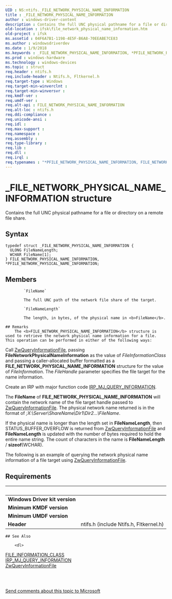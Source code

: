 ```yaml
---
UID : NS:ntifs._FILE_NETWORK_PHYSICAL_NAME_INFORMATION
title : _FILE_NETWORK_PHYSICAL_NAME_INFORMATION
author : windows-driver-content
description : Contains the full UNC physical pathname for a file or directory on a remote file share.
old-location : ifsk\file_network_physical_name_information.htm
old-project : ifsk
ms.assetid : 04F6A7B1-1198-4E5F-B6A8-70EEABE7CE83
ms.author : windowsdriverdev
ms.date : 1/9/2018
ms.keywords : _FILE_NETWORK_PHYSICAL_NAME_INFORMATION, *PFILE_NETWORK_PHYSICAL_NAME_INFORMATION, FILE_NETWORK_PHYSICAL_NAME_INFORMATION
ms.prod : windows-hardware
ms.technology : windows-devices
ms.topic : struct
req.header : ntifs.h
req.include-header : Ntifs.h, Fltkernel.h
req.target-type : Windows
req.target-min-winverclnt : 
req.target-min-winversvr : 
req.kmdf-ver : 
req.umdf-ver : 
req.alt-api : FILE_NETWORK_PHYSICAL_NAME_INFORMATION
req.alt-loc : ntifs.h
req.ddi-compliance : 
req.unicode-ansi : 
req.idl : 
req.max-support : 
req.namespace : 
req.assembly : 
req.type-library : 
req.lib : 
req.dll : 
req.irql : 
req.typenames : "*PFILE_NETWORK_PHYSICAL_NAME_INFORMATION, FILE_NETWORK_PHYSICAL_NAME_INFORMATION"
---
```


# _FILE_NETWORK_PHYSICAL_NAME_INFORMATION structure
Contains the full UNC physical pathname for a file or directory on a remote file share.

## Syntax
````
typedef struct _FILE_NETWORK_PHYSICAL_NAME_INFORMATION {
  ULONG FileNameLength;
  WCHAR FileName[1];
} FILE_NETWORK_PHYSICAL_NAME_INFORMATION, *PFILE_NETWORK_PHYSICAL_NAME_INFORMATION;
````

## Members

        
            `FileName`

            The full UNC path of the network file share of the target.
        
            `FileNameLength`

            The length, in bytes, of the physical name in <b>FileName</b>.

    ## Remarks
        The <b>FILE_NETWORK_PHYSICAL_NAME_INFORMATION</b> structure is used to retrieve the network physical name information for a file. This operation can be performed in either of the following ways: 

Call <a href="..\wdm\nf-wdm-zwqueryinformationfile.md">ZwQueryInformationFile</a>, passing <b>FileNetworkPhysicalNameInformation</b> as the value of <i>FileInformationClass</i> and passing a caller-allocated buffer formatted as a <b>FILE_NETWORK_PHYSICAL_NAME_INFORMATION</b> structure for the value of <i>FileInformation</i>. The <i>FileHandle</i> parameter specifies the file target for the name information.

Create an IRP with major function code <a href="https://msdn.microsoft.com/library/windows/hardware/ff549283">IRP_MJ_QUERY_INFORMATION</a>. 

The <b>FileName</b> of <b>FILE_NETWORK_PHYSICAL_NAME_INFORMATION</b> will contain the network name of the file target handle passed to <a href="..\wdm\nf-wdm-zwqueryinformationfile.md">ZwQueryInformationFile</a>. The physical network name returned is in the format of <i>\;X:\Server\ShareName\Dir1\Dir2\...\FileName</i>.

If the physical name is longer than the length set in <b>FileNameLength</b>, then STATUS_BUFFER_OVERFLOW is returned  from <a href="..\wdm\nf-wdm-zwqueryinformationfile.md">ZwQueryInformationFile</a> and <b>FileNameLength</b> is updated with the number of bytes required to hold the entire name string. The count of characters in the name is <b>FileNameLength</b> / <b>sizeof</b>(WCHAR).

The following is an example of querying the network physical name  information of a file target using <a href="..\wdm\nf-wdm-zwqueryinformationfile.md">ZwQueryInformationFile</a>.

## Requirements
| &nbsp; | &nbsp; |
| ---- |:---- |
| **Windows Driver kit version** |  |
| **Minimum KMDF version** |  |
| **Minimum UMDF version** |  |
| **Header** | ntifs.h (include Ntifs.h, Fltkernel.h) |

    ## See Also

        <dl>
<dt>
<a href="..\wdm\ne-wdm-_file_information_class.md">FILE_INFORMATION_CLASS</a>
</dt>
<dt>
<a href="https://msdn.microsoft.com/library/windows/hardware/ff549283">IRP_MJ_QUERY_INFORMATION</a>
</dt>
<dt>
<a href="..\wdm\nf-wdm-zwqueryinformationfile.md">ZwQueryInformationFile</a>
</dt>
</dl>
 

 

<a href="mailto:wsddocfb@microsoft.com?subject=Documentation%20feedback [ifsk\ifsk]:%20FILE_NETWORK_PHYSICAL_NAME_INFORMATION structure%20 RELEASE:%20(1/9/2018)&amp;body=%0A%0APRIVACY STATEMENT%0A%0AWe use your feedback to improve the documentation. We don't use your email address for any other purpose, and we'll remove your email address from our system after the issue that you're reporting is fixed. While we're working to fix this issue, we might send you an email message to ask for more info. Later, we might also send you an email message to let you know that we've addressed your feedback.%0A%0AFor more info about Microsoft's privacy policy, see http://privacy.microsoft.com/en-us/default.aspx." title="Send comments about this topic to Microsoft">Send comments about this topic to Microsoft</a>